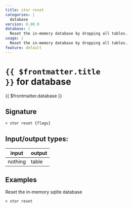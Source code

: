 ```yaml
---
title: stor reset
categories: |
  database
version: 0.90.0
database: |
  Reset the in-memory database by dropping all tables.
usage: |
  Reset the in-memory database by dropping all tables.
feature: default
---
```

<!-- This file is automatically generated. Please edit the command in https://github.com/nushell/nushell instead. -->

# <code>{{ $frontmatter.title }}</code> for database

<div class='command-title'>{{ $frontmatter.database }}</div>

## Signature

```> stor reset {flags} ```


## Input/output types:

| input   | output |
| ------- | ------ |
| nothing | table  |

## Examples

Reset the in-memory sqlite database
```nu
> stor reset

```
